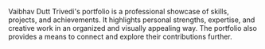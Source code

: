 
Vaibhav Dutt Trivedi's portfolio is a professional showcase of skills, projects, and achievements. It highlights personal strengths, expertise, and creative work in an organized and visually appealing way. The portfolio also provides a means to connect and explore their contributions further.






